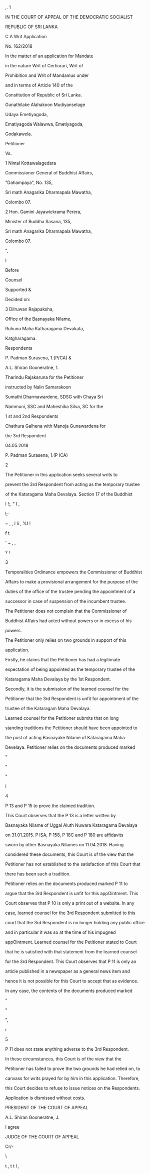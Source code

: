 ,. 1

IN THE COURT OF APPEAL OF THE DEMOCRATIC SOCIALIST

REPUBLIC OF SRI LANKA

C A Writ Application

No. 162/2018

In the matter of an application for Mandate

in the nature Writ of Certiorari, Writ of

Prohibition and Writ of Mandamus under

and in terms of Article 140 of the

Constitution of Republic of Sri Lanka.

Gunathilake Alahakoon Mudiyanselage

Udaya Emetiyagoda,

Ematiyagoda Walawwa, Emetiyagoda,

Godakawela.

Petitioner

Vs.

1 Nimal Kottawalagedara

Commissioner General of Buddhist Affairs,

"Dahampaya", No. 135,

Sri math Anagarika Dharmapala Mawatha,

Colombo 07.

2 Hon. Gamini Jayawickrama Perera,

Minister of Buddha Sasana, 135,

Sri math Anagarika Dharmapala Mawatha,

Colombo 07.

",

I

Before

Counsel

Supported &

Decided on:

3 Dilruwan Rajapaksha,

Office of the Basnayaka Nilame,

Ruhunu Maha Katharagama Devakata,

Katgharagama.

Respondents

P. Padman Surasena, 1.{P/CA) &

A.L. Shiran Gooneratne, 1.

Tharindu Rajakaruna for the Petitioner

instructed by Nalin Samarakoon

Sumathi Dharmawardene, SDSG with Chaya Sri

Nammuni, SSC and Maheshika Silva, SC for the

1 st and 2nd Respondents

Chathura Galhena with Manoja Gunawardena for

the 3rd Respondent

04.05.2018

P. Padman Surasena, 1.(P ICA)

2

The Petitioner in this application seeks several writs to

prevent the 3rd Respondent from acting as the temporary trustee

of the Kataragama Maha Devalaya. Section 17 of the Buddhist

I !;. " I ,

l;-

~ , , l Ii , %I !

f t

' ~ , ,

? !

3

Temporalities Ordinance empowers the Commissioner of Buddhist

Affairs to make a provisional arrangement for the purpose of the

duties of the office of the trustee pending the appointment of a

successor in case of suspension of the incumbent trustee.

The Petitioner does not complain that the Commissioner of

Buddhist Affairs had acted without powers or in excess of his

powers.

The Petitioner only relies on two grounds in support of this

application.

Firstly, he claims that the Petitioner has had a legitimate

expectation of being appointed as the temporary trustee of the

Kataragama Maha Devalaya by the 1st Respondent.

Secondly, it is the submission of the learned counsel for the

Petitioner that the 3rd Respondent is unfit for appointment of the

trustee of the Kataragam Maha Devalaya.

Learned counsel for the Petitioner submits that on long

standing traditions the Petitioner should have been appointed to

the post of acting Basnayake Nilame of Kataragama Maha

Develaya. Petitioner relies on the documents produced marked

"

"

"

I

4

P 13 and P 15 to prove the claimed tradition.

This Court observes that the P 13 is a letter written by

Basnayaka Nilame of Uggal Aluth Nuwara Kataragama Devalaya

on 31.01.2015. P lSA, P 158, P 18C and P 180 are affidavits

sworn by other Basnayaka Nilames on 11.04.2018. Having

considered these documents, this Court is of the view that the

Petitioner has not established to the satisfaction of this Court that

there has been such a tradition.

Petitioner relies on the documents produced marked P 11 to

argue that the 3rd Respondent is unfit for this appOintment. This

Court observes that P 10 is only a print out of a website. In any

case, learned counsel for the 3rd Respondent submitted to this

court that the 3rd Respondent is no longer holding any public office

and in particular it was so at the time of his impugned

appOintment. Learned counsel for the Petitioner stated to Court

that he is satisfied with that statement from the learned counsel

for the 3rd Respondent. This Court observes that P 11 is only an

article published in a newspaper as a general news item and

hence it is not possible for this Court to accept that as evidence.

In any case, the contents of the documents produced marked

"

"

",

r

5

P 11 does not state anything adverse to the 3rd Respondent.

In these circumstances, this Court is of the view that the

Petitioner has failed to prove the two grounds he had relied on, to

canvass for writs prayed for by him in this application. Therefore,

this Court decides to refuse to issue notices on the Respondents.

Application is dismissed without costs.

PRESIDENT OF THE COURT OF APPEAL

A.L. Shiran Gooneratne, J.

I agree

JUDGE OF THE COURT OF APPEAL

Cr/-

\

t , t t I ,